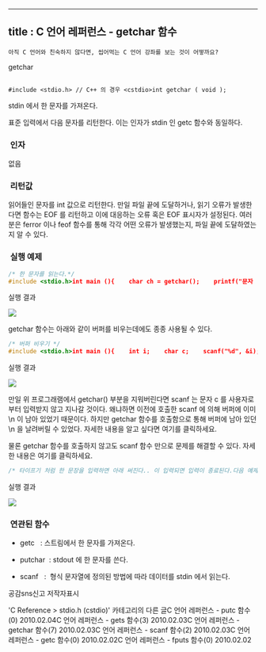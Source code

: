 ----------------
title : C 언어 레퍼런스 - getchar 함수
--------------



```warning
아직 C 언어와 친숙하지 않다면, 씹어먹는 C 언어 강좌를 보는 것이 어떻까요?
```

getchar


```info

#include <stdio.h> // C++ 의 경우 <cstdio>int getchar ( void );
```


stdin 에서 한 문자를 가져온다. 

표준 입력에서 다음 문자를 리턴한다. 
이는 인자가 stdin 인 getc 함수와 동일하다. 



###  인자




없음



###  리턴값




읽어들인 문자를 int 값으로 리턴한다. 
만일 파일 끝에 도달하거나, 읽기 오류가 발생한다면 함수는 EOF 를 
리턴하고 이에 대응하는 오류 혹은 EOF 표시자가 설정된다. 여러분은 ferror 이나 feof 함수를 통해 각각 어떤 오류가 
발생했는지, 파일 끝에 도달하였는지 알 수 있다. 



###  실행 예제




```cpp
/* 한 문자를 읽는다.*/
#include <stdio.h>int main (){    char ch = getchar();    printf("문자 : %c \n", ch);    return 0;}
```


실행 결과


![](http://img1.daumcdn.net/thumb/R1920x0/?fname=http%3A%2F%2Fcfile8.uf.tistory.com%2Fimage%2F1465C7154B685E0307EE2B)

getchar 함수는 아래와 같이 버퍼를 비우는데에도 종종 사용될 수 있다.

```cpp
/* 버퍼 비우기 */
#include <stdio.h>int main (){    int i;    char c;    scanf("%d", &i);    getchar();    scanf("%c", &c);    printf("입력한 문자 : %c \n", c);return 0;}
```

실행 결과


![](http://img1.daumcdn.net/thumb/R1920x0/?fname=http%3A%2F%2Fcfile8.uf.tistory.com%2Fimage%2F190939164B685E7E02CEC7)

만일 위 프로그래램에서 getchar() 부분을 지워버린다면 scanf 는 문자 c 를 사용자로 부터 입력받지 않고 지나갈 것이다. 왜냐하면 이전에 호출한 scanf 에 의해 버퍼에 이미 \n 이 남아 있었기 때문이다. 하지만 getchar 함수를 호출함으로 통해 버퍼에 남아 있던 \n 을 날려버릴 수 있었다. 자세한 내용을 알고 싶다면 여기를 클릭하세요. 

물론 getchar 함수를 호출하지 않고도 scanf 함수 만으로 문제를 해결할 수 있다. 자세한 내용은 여기를 클릭하세요. 

```cpp
/* 타이프기 처럼 한 문장을 입력하면 아래 써진다.. 이 입력되면 입력이 종료된다.다음 예제는 http://www.cplusplus.com/reference/clibrary/cstdio/getchar/에서 가져왔습니다. */#include <stdio.h>int main (){    char c;    puts ("Enter text. Include a dot ('.') in a sentence to exit:");    do {        c=getchar();        putchar (c);    } while (c != '.');    return 0;}
```

실행 결과


![](http://img1.daumcdn.net/thumb/R1920x0/?fname=http%3A%2F%2Fcfile27.uf.tistory.com%2Fimage%2F173C481F4B685F6E015E38)





###  연관된 함수





* getc
  : 스트림에서 한 문자를 가져온다.

* putchar  : stdout 에 한 문자를 쓴다.

* scanf
  :  형식 문자열에 정의된 방법에 따라 데이터를 stdin 에서 읽는다. 






공감sns신고
저작자표시

'C Reference > stdio.h (cstdio)' 카테고리의 다른 글C 언어 레퍼런스 - putc 함수(0)
2010.02.04C 언어 레퍼런스 - gets 함수(3)
2010.02.03C 언어 레퍼런스 - getchar 함수(7)
2010.02.03C 언어 레퍼런스 - scanf 함수(2)
2010.02.03C 언어 레퍼런스 - getc 함수(0)
2010.02.02C 언어 레퍼런스 - fputs 함수(0)
2010.02.02

